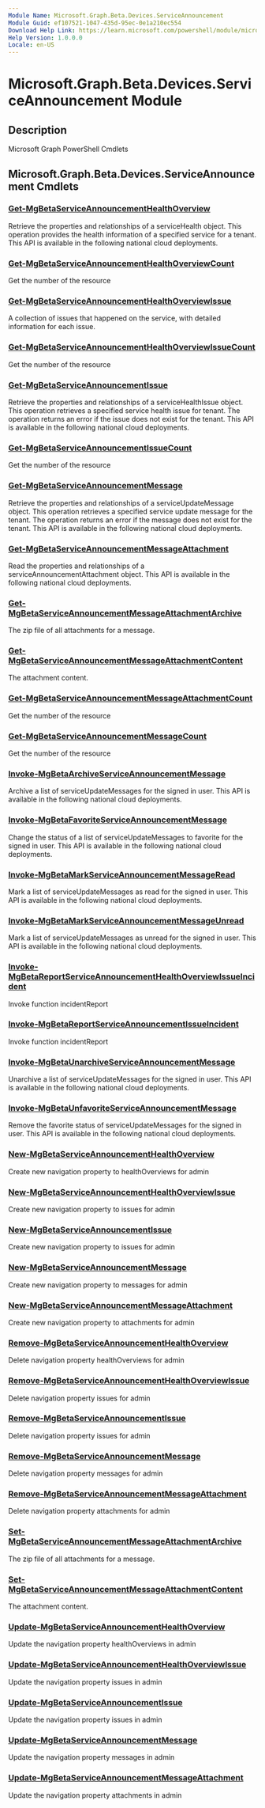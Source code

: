 ```yaml
---
Module Name: Microsoft.Graph.Beta.Devices.ServiceAnnouncement
Module Guid: ef107521-1047-435d-95ec-0e1a210ec554
Download Help Link: https://learn.microsoft.com/powershell/module/microsoft.graph.beta.devices.serviceannouncement
Help Version: 1.0.0.0
Locale: en-US
---
```


# Microsoft.Graph.Beta.Devices.ServiceAnnouncement Module
## Description
Microsoft Graph PowerShell Cmdlets

## Microsoft.Graph.Beta.Devices.ServiceAnnouncement Cmdlets
### [Get-MgBetaServiceAnnouncementHealthOverview](Get-MgBetaServiceAnnouncementHealthOverview.md)
Retrieve the properties and relationships of a serviceHealth object.
This operation provides the health information of a specified service for a tenant.
This API is available in the following national cloud deployments.

### [Get-MgBetaServiceAnnouncementHealthOverviewCount](Get-MgBetaServiceAnnouncementHealthOverviewCount.md)
Get the number of the resource

### [Get-MgBetaServiceAnnouncementHealthOverviewIssue](Get-MgBetaServiceAnnouncementHealthOverviewIssue.md)
A collection of issues that happened on the service, with detailed information for each issue.

### [Get-MgBetaServiceAnnouncementHealthOverviewIssueCount](Get-MgBetaServiceAnnouncementHealthOverviewIssueCount.md)
Get the number of the resource

### [Get-MgBetaServiceAnnouncementIssue](Get-MgBetaServiceAnnouncementIssue.md)
Retrieve the properties and relationships of a serviceHealthIssue object.
This operation retrieves a specified service health issue for tenant.
The operation returns an error if the issue does not exist for the tenant.
This API is available in the following national cloud deployments.

### [Get-MgBetaServiceAnnouncementIssueCount](Get-MgBetaServiceAnnouncementIssueCount.md)
Get the number of the resource

### [Get-MgBetaServiceAnnouncementMessage](Get-MgBetaServiceAnnouncementMessage.md)
Retrieve the properties and relationships of a serviceUpdateMessage object.
This operation retrieves a specified service update message for the tenant.
The operation returns an error if the message does not exist for the tenant.
This API is available in the following national cloud deployments.

### [Get-MgBetaServiceAnnouncementMessageAttachment](Get-MgBetaServiceAnnouncementMessageAttachment.md)
Read the properties and relationships of a serviceAnnouncementAttachment object.
This API is available in the following national cloud deployments.

### [Get-MgBetaServiceAnnouncementMessageAttachmentArchive](Get-MgBetaServiceAnnouncementMessageAttachmentArchive.md)
The zip file of all attachments for a message.

### [Get-MgBetaServiceAnnouncementMessageAttachmentContent](Get-MgBetaServiceAnnouncementMessageAttachmentContent.md)
The attachment content.

### [Get-MgBetaServiceAnnouncementMessageAttachmentCount](Get-MgBetaServiceAnnouncementMessageAttachmentCount.md)
Get the number of the resource

### [Get-MgBetaServiceAnnouncementMessageCount](Get-MgBetaServiceAnnouncementMessageCount.md)
Get the number of the resource

### [Invoke-MgBetaArchiveServiceAnnouncementMessage](Invoke-MgBetaArchiveServiceAnnouncementMessage.md)
Archive a list of serviceUpdateMessages for the signed in user.
This API is available in the following national cloud deployments.

### [Invoke-MgBetaFavoriteServiceAnnouncementMessage](Invoke-MgBetaFavoriteServiceAnnouncementMessage.md)
Change the status of a list of serviceUpdateMessages to favorite for the signed in user.
This API is available in the following national cloud deployments.

### [Invoke-MgBetaMarkServiceAnnouncementMessageRead](Invoke-MgBetaMarkServiceAnnouncementMessageRead.md)
Mark a list of serviceUpdateMessages as read for the signed in user.
This API is available in the following national cloud deployments.

### [Invoke-MgBetaMarkServiceAnnouncementMessageUnread](Invoke-MgBetaMarkServiceAnnouncementMessageUnread.md)
Mark a list of serviceUpdateMessages as unread for the signed in user.
This API is available in the following national cloud deployments.

### [Invoke-MgBetaReportServiceAnnouncementHealthOverviewIssueIncident](Invoke-MgBetaReportServiceAnnouncementHealthOverviewIssueIncident.md)
Invoke function incidentReport

### [Invoke-MgBetaReportServiceAnnouncementIssueIncident](Invoke-MgBetaReportServiceAnnouncementIssueIncident.md)
Invoke function incidentReport

### [Invoke-MgBetaUnarchiveServiceAnnouncementMessage](Invoke-MgBetaUnarchiveServiceAnnouncementMessage.md)
Unarchive a list of serviceUpdateMessages for the signed in user.
This API is available in the following national cloud deployments.

### [Invoke-MgBetaUnfavoriteServiceAnnouncementMessage](Invoke-MgBetaUnfavoriteServiceAnnouncementMessage.md)
Remove the favorite status of serviceUpdateMessages for the signed in user.
This API is available in the following national cloud deployments.

### [New-MgBetaServiceAnnouncementHealthOverview](New-MgBetaServiceAnnouncementHealthOverview.md)
Create new navigation property to healthOverviews for admin

### [New-MgBetaServiceAnnouncementHealthOverviewIssue](New-MgBetaServiceAnnouncementHealthOverviewIssue.md)
Create new navigation property to issues for admin

### [New-MgBetaServiceAnnouncementIssue](New-MgBetaServiceAnnouncementIssue.md)
Create new navigation property to issues for admin

### [New-MgBetaServiceAnnouncementMessage](New-MgBetaServiceAnnouncementMessage.md)
Create new navigation property to messages for admin

### [New-MgBetaServiceAnnouncementMessageAttachment](New-MgBetaServiceAnnouncementMessageAttachment.md)
Create new navigation property to attachments for admin

### [Remove-MgBetaServiceAnnouncementHealthOverview](Remove-MgBetaServiceAnnouncementHealthOverview.md)
Delete navigation property healthOverviews for admin

### [Remove-MgBetaServiceAnnouncementHealthOverviewIssue](Remove-MgBetaServiceAnnouncementHealthOverviewIssue.md)
Delete navigation property issues for admin

### [Remove-MgBetaServiceAnnouncementIssue](Remove-MgBetaServiceAnnouncementIssue.md)
Delete navigation property issues for admin

### [Remove-MgBetaServiceAnnouncementMessage](Remove-MgBetaServiceAnnouncementMessage.md)
Delete navigation property messages for admin

### [Remove-MgBetaServiceAnnouncementMessageAttachment](Remove-MgBetaServiceAnnouncementMessageAttachment.md)
Delete navigation property attachments for admin

### [Set-MgBetaServiceAnnouncementMessageAttachmentArchive](Set-MgBetaServiceAnnouncementMessageAttachmentArchive.md)
The zip file of all attachments for a message.

### [Set-MgBetaServiceAnnouncementMessageAttachmentContent](Set-MgBetaServiceAnnouncementMessageAttachmentContent.md)
The attachment content.

### [Update-MgBetaServiceAnnouncementHealthOverview](Update-MgBetaServiceAnnouncementHealthOverview.md)
Update the navigation property healthOverviews in admin

### [Update-MgBetaServiceAnnouncementHealthOverviewIssue](Update-MgBetaServiceAnnouncementHealthOverviewIssue.md)
Update the navigation property issues in admin

### [Update-MgBetaServiceAnnouncementIssue](Update-MgBetaServiceAnnouncementIssue.md)
Update the navigation property issues in admin

### [Update-MgBetaServiceAnnouncementMessage](Update-MgBetaServiceAnnouncementMessage.md)
Update the navigation property messages in admin

### [Update-MgBetaServiceAnnouncementMessageAttachment](Update-MgBetaServiceAnnouncementMessageAttachment.md)
Update the navigation property attachments in admin

